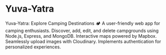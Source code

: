 # Yuva-Yatra
Yuva-Yatra: Explore Camping Destinations 🏕️ A user-friendly web app for camping enthusiasts. Discover, add, edit, and delete campgrounds using Node.js, Express, and MongoDB. Interactive maps powered by Mapbox. Seamlessly upload images with Cloudinary. Implements authentication for personalized experiences.
